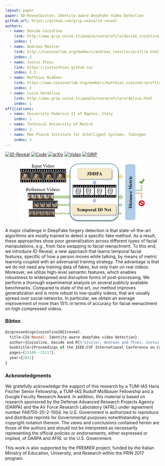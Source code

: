 ```yaml
---
layout: paper
paper: ID-Reveal&colon; Identity-aware DeepFake Video Detection
github_url: https://github.com/grip-unina/id-reveal
authors:  
  - name: Davide Cozzolino
    link: http://www.grip.unina.it/people/userprofile/davide_cozzolino.html
    index: 1
  - name: Andreas Rössler
    link: http://niessnerlab.org/members/andreas_roessler/profile.html
    index: 2
  - name: Justus Thies
    link: https://justusthies.github.io/
    index: 2 3
  - name: Matthias Nießner
    link: https://www.niessnerlab.org/members/matthias_niessner/profile.html
    index: 2
  - name: Luisa Verdoliva
    link: http://www.grip.unina.it/people/userprofile/vrdoliva.html
    index: 1
affiliations: 
  - name: University Federico II of Naples, Italy
    index: 1
  - name: Technical University of Munich
    index: 2
  - name: Max Planck Institute for Intelligent Systems, Tubingen
    index: 3
---
```


[![ID-Reveal](https://img.shields.io/badge/IDreveal-222222.svg?style=for-the-badge&logo=github)](https://github.com/grip-unina/id-reveal)
[![Code](https://img.shields.io/badge/Code-ef8808.svg?style=for-the-badge)](https://github.com/grip-unina/poi-forensics/tree/main/app_code)
[![arXiv](https://img.shields.io/badge/-arXiv-B31B1B.svg?style=for-the-badge)](https://arxiv.org/abs/2012.02512)
[![Video](https://img.shields.io/badge/-Video-1BB31B.svg?style=for-the-badge)](https://www.youtube.com/watch?v=RsFxsOLvRdY)
[![GRIP](https://img.shields.io/badge/-GRIP-0888ef.svg?style=for-the-badge)](https://www.grip.unina.it)

<center><img src="./header.jpg" alt="header" height="200" /></center>

A major challenge in DeepFake forgery detection is that state-of-the-art algorithms are mostly trained to detect a specific fake method. As a result, these approaches show poor generalization across different types of facial manipulations, e.g., from face swapping to facial reenactment. To this end, we introduce ID-Reveal, a new approach that learns temporal facial features, specific of how a person moves while talking, by means of metric learning coupled with an adversarial training strategy. The advantage is that we do not need any training data of fakes, but only train on real videos. Moreover, we utilize high-level semantic features, which enables robustness to widespread and disruptive forms of post-processing. We perform a thorough experimental analysis on several publicly available benchmarks. Compared to state of the art, our method improves generalization and is more robust to low-quality videos, that are usually spread over social networks. In particular, we obtain an average improvement of more than 15% in terms of accuracy for facial reenactment on high compressed videos.

### Bibtex

```javascript
@inproceedings{cozzolino2021reveal,
  title={Id-Reveal: Identity-aware deepfake video detection},
  author={Cozzolino, Davide and R{\"o}ssler, Andreas and Thies, Justus and Nie{\ss}ner, Matthias and Verdoliva, Luisa},
  booktitle={Proceedings of the IEEE/CVF International Conference on Computer Vision},
  pages={15108--15117},
  year={2021}
}
```

### Acknowledgments

We gratefully acknowledge the support of this research by a TUM-IAS Hans Fischer Senior Fellowship, a TUM-IAS Rudolf Moßbauer Fellowship and a Google Faculty Research Award.
In addition, this material is based on research sponsored by the Defense Advanced Research Projects Agency (DARPA) and the Air Force Research Laboratory (AFRL) under agreement number FA8750-20-2-1004. 
he U.S. Government is authorized to reproduce and distribute reprints for Governmental purposes notwithstanding any copyright notation thereon.
The views and conclusions contained herein are those of the authors and should not be interpreted as necessarily representing the official policies or endorsements, either expressed or implied, of DARPA and AFRL or the U.S. Government.

This work is also supported by the PREMIER project, funded by the Italian Ministry of Education, University, and Research within the PRIN 2017 program.
